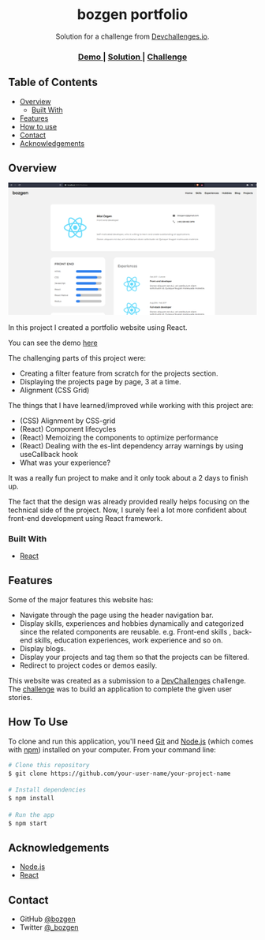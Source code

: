 <!-- Please update value in the {}  -->

<h1 align="center">bozgen portfolio</h1>

<div align="center">
   Solution for a challenge from  <a href="http://devchallenges.io" target="_blank">Devchallenges.io</a>.
</div>

<div align="center">
  <h3>
    <a href="https://bozgen.github.io/portfolio">
      Demo
    </a>
    <span> | </span>
    <a href="https://github.com/bozgen/devChallenges/tree/main/portfolio">
      Solution
    </a>
    <span> | </span>
    <a href="https://devchallenges.io/challenges/5ZnOYsSXM24JWnCsNFlt">
      Challenge
    </a>
  </h3>
</div>

<!-- TABLE OF CONTENTS -->

## Table of Contents

- [Overview](#overview)
  - [Built With](#built-with)
- [Features](#features)
- [How to use](#how-to-use)
- [Contact](#contact)
- [Acknowledgements](#acknowledgements)

<!-- OVERVIEW -->

## Overview

![screenshot](./screenshot.PNG)

In this project I created a portfolio website using React.

You can see the demo [here](https://bozgen.github.io/portfolio)

The challenging parts of this project were:

- Creating a filter feature from scratch for the projects section.
- Displaying the projects page by page, 3 at a time.
- Alignment (CSS Grid)


The things that I have learned/improved while working with this project are:

- (CSS) Alignment by CSS-grid
- (React) Component lifecycles
- (React) Memoizing the components to optimize performance
- (React) Dealing with the es-lint dependency array warnings by using useCallback hook
- What was your experience?

It was a really fun project to make and it only took about a 2 days to finish up.

The fact that the design was already provided really helps focusing on the technical side of the project. Now, I surely feel a lot more confident about front-end development using React framework.


### Built With

<!-- This section should list any major frameworks that you built your project using. Here are a few examples.-->
- [React](https://reactjs.org/)


## Features
<!-- List the features of your application or follow the template. Don't share the figma file here :) -->
Some of the major features this website has:

- Navigate through the page using the header navigation bar.
- Display skills, experiences and hobbies dynamically and categorized since the related components are reusable. e.g. Front-end skills , back-end skills, education experiences, work experience and so on.
- Display blogs.
- Display your projects and tag them so that the projects can be filtered.
- Redirect to project codes or demos easily.



This website was created as a submission to a [DevChallenges](https://devchallenges.io/challenges) challenge. The [challenge](https://devchallenges.io/challenges/5ZnOYsSXM24JWnCsNFlt) was to build an application to complete the given user stories.

## How To Use

<!-- Example: -->

To clone and run this application, you'll need [Git](https://git-scm.com) and [Node.js](https://nodejs.org/en/download/) (which comes with [npm](http://npmjs.com)) installed on your computer. From your command line:

```bash
# Clone this repository
$ git clone https://github.com/your-user-name/your-project-name

# Install dependencies
$ npm install

# Run the app
$ npm start
```

## Acknowledgements

<!-- This section should list any articles or add-ons/plugins that helps you to complete the project. This is optional but it will help you in the future. For example: -->

- [Node.js](https://nodejs.org/)
- [React](https://reactjs.org/)

## Contact

- GitHub [@bozgen](https://github.com/bozgen)
- Twitter [@_bozgen](https://twitter.com/bozgen)
